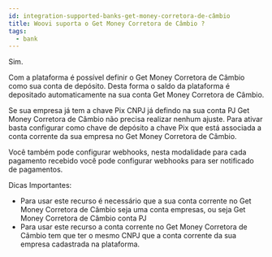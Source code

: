```yaml
---
id: integration-supported-banks-get-money-corretora-de-câmbio
title: Woovi suporta o Get Money Corretora de Câmbio ?
tags:
  - bank
---
```


Sim.

Com a plataforma é possível definir o Get Money Corretora de Câmbio como sua conta de depósito. Desta forma o saldo da plataforma é depositado automaticamente na sua conta Get Money Corretora de Câmbio.

Se sua empresa já tem a chave Pix CNPJ já defindo na sua conta PJ Get Money Corretora de Câmbio não precisa realizar nenhum ajuste. Para ativar basta configurar como chave de depósito a chave Pix que está associada a conta corrente da sua empresa no Get Money Corretora de Câmbio.

Você também pode configurar webhooks, nesta modalidade para cada pagamento recebido você pode configurar webhooks para ser notificado de pagamentos.

Dicas Importantes:

- Para usar este recurso é necessário que a sua conta corrente no Get Money Corretora de Câmbio seja uma conta empresas, ou seja Get Money Corretora de Câmbio conta PJ
- Para usar este recurso a conta corrente no Get Money Corretora de Câmbio tem que ter o mesmo CNPJ que a conta corrente da sua empresa cadastrada na plataforma.
